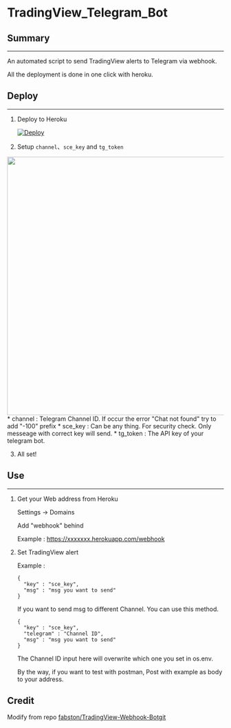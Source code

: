 # TradingView_Telegram_Bot

## Summary
---
An automated script to send TradingView alerts to Telegram via webhook.

All the deployment is done in one click with heroku.

## Deploy
---
1. Deploy to Heroku 

   [![Deploy](https://www.herokucdn.com/deploy/button.svg)](https://heroku.com/deploy)

2. Setup `channel`、`sce_key` and `tg_token`
<img src="https://imgur.com/a/bnqylc3" width="600px">
    * channel : Telegram Channel ID. If occur the error "Chat not found" try to add "-100" prefix
    * sce_key : Can be any thing. For security check. Only messeage with correct key will send. 
    * tg_token : The API key of your telegram bot.

3. All set!

## Use
---
1. Get your Web address from Heroku

    Settings -> Domains

    Add "webhook" behind

    Example : https://xxxxxxx.herokuapp.com/webhook

2. Set TradingView alert

    Example : 
    ```
    {
      "key" : "sce_key",
      "msg" : "msg you want to send"
    } 
    ```

    If you want to send msg to different Channel. You can use this method. 

    ```
    {
      "key" : "sce_key",
      "telegram" : "Channel ID",
      "msg" : "msg you want to send"
    } 
    ```
    The Channel ID input here will overwrite which one you set in os.env.

    By the way, if you want to test with postman, Post with example as body to your address.

## Credit
Modify from repo [fabston/TradingView-Webhook-Botgit](https://github.com/fabston/TradingView-Webhook-Bot)